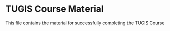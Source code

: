 # TUGIS Course Material

This file contains the material for successfully completing the TUGIS Course
